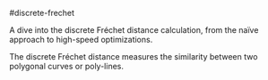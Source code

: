 #discrete-frechet

A dive into the discrete Fréchet distance calculation, from the naïve
approach to high-speed optimizations.

The discrete Fréchet distance measures the similarity between two 
polygonal curves or poly-lines. 

